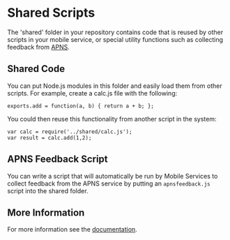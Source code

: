 # Shared Scripts

The 'shared' folder in your repository contains code that is reused by other scripts in your mobile service, or special utility functions such as collecting feedback from [APNS](http://go.microsoft.com/fwlink/p/?linkid=272584&clcid=0x409).

## Shared Code

You can put Node.js modules in this folder and easily load them from other scripts. For example, create a calc.js file with the following:

	exports.add = function(a, b) { return a + b; };

You could then reuse this functionality from another script in the system:

	var calc = require('../shared/calc.js');
	var result = calc.add(1,2);

## APNS Feedback Script

You can write a script that will automatically be run by Mobile Services to collect feedback from the APNS service by putting an `apnsfeedback.js` script into the shared folder.

## More Information

For more information see the [documentation](http://go.microsoft.com/fwlink/?LinkID=307138&clcid=0x409).